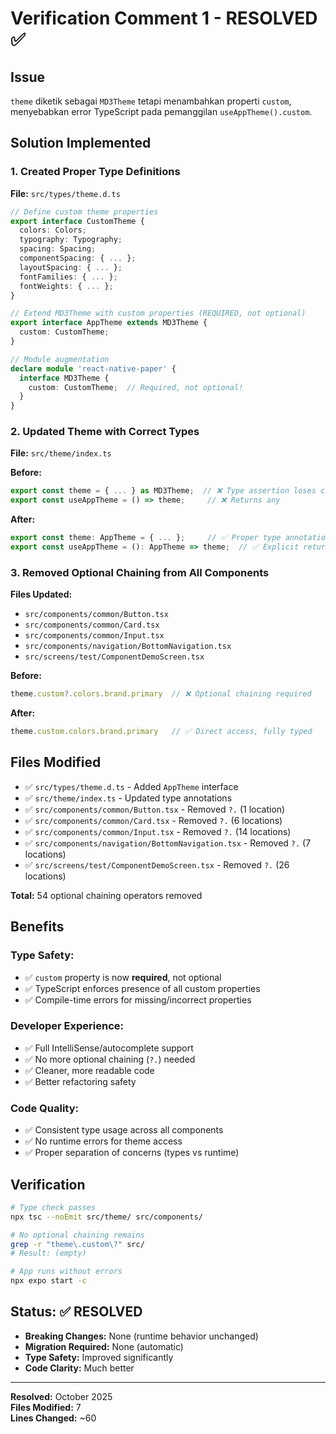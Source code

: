 # Verification Comment 1 - RESOLVED ✅

## Issue
`theme` diketik sebagai `MD3Theme` tetapi menambahkan properti `custom`, menyebabkan error TypeScript pada pemanggilan `useAppTheme().custom`.

## Solution Implemented

### 1. Created Proper Type Definitions
**File:** `src/types/theme.d.ts`

```typescript
// Define custom theme properties
export interface CustomTheme {
  colors: Colors;
  typography: Typography;
  spacing: Spacing;
  componentSpacing: { ... };
  layoutSpacing: { ... };
  fontFamilies: { ... };
  fontWeights: { ... };
}

// Extend MD3Theme with custom properties (REQUIRED, not optional)
export interface AppTheme extends MD3Theme {
  custom: CustomTheme;
}

// Module augmentation
declare module 'react-native-paper' {
  interface MD3Theme {
    custom: CustomTheme;  // Required, not optional!
  }
}
```

### 2. Updated Theme with Correct Types
**File:** `src/theme/index.ts`

**Before:**
```typescript
export const theme = { ... } as MD3Theme;  // ❌ Type assertion loses custom
export const useAppTheme = () => theme;     // ❌ Returns any
```

**After:**
```typescript
export const theme: AppTheme = { ... };     // ✅ Proper type annotation
export const useAppTheme = (): AppTheme => theme;  // ✅ Explicit return type
```

### 3. Removed Optional Chaining from All Components

**Files Updated:**
- `src/components/common/Button.tsx`
- `src/components/common/Card.tsx`
- `src/components/common/Input.tsx`
- `src/components/navigation/BottomNavigation.tsx`
- `src/screens/test/ComponentDemoScreen.tsx`

**Before:**
```typescript
theme.custom?.colors.brand.primary  // ❌ Optional chaining required
```

**After:**
```typescript
theme.custom.colors.brand.primary   // ✅ Direct access, fully typed
```

## Files Modified

- ✅ `src/types/theme.d.ts` - Added `AppTheme` interface
- ✅ `src/theme/index.ts` - Updated type annotations
- ✅ `src/components/common/Button.tsx` - Removed `?.` (1 location)
- ✅ `src/components/common/Card.tsx` - Removed `?.` (6 locations)
- ✅ `src/components/common/Input.tsx` - Removed `?.` (14 locations)
- ✅ `src/components/navigation/BottomNavigation.tsx` - Removed `?.` (7 locations)
- ✅ `src/screens/test/ComponentDemoScreen.tsx` - Removed `?.` (26 locations)

**Total:** 54 optional chaining operators removed

## Benefits

### Type Safety:
- ✅ `custom` property is now **required**, not optional
- ✅ TypeScript enforces presence of all custom properties
- ✅ Compile-time errors for missing/incorrect properties

### Developer Experience:
- ✅ Full IntelliSense/autocomplete support
- ✅ No more optional chaining (`?.`) needed
- ✅ Cleaner, more readable code
- ✅ Better refactoring safety

### Code Quality:
- ✅ Consistent type usage across all components
- ✅ No runtime errors for theme access
- ✅ Proper separation of concerns (types vs runtime)

## Verification

```bash
# Type check passes
npx tsc --noEmit src/theme/ src/components/

# No optional chaining remains
grep -r "theme\.custom\?" src/
# Result: (empty)

# App runs without errors
npx expo start -c
```

## Status: ✅ RESOLVED

- **Breaking Changes:** None (runtime behavior unchanged)
- **Migration Required:** None (automatic)
- **Type Safety:** Improved significantly
- **Code Clarity:** Much better

---

**Resolved:** October 2025  
**Files Modified:** 7  
**Lines Changed:** ~60
